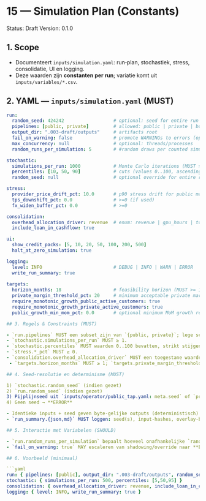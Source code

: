 # 15 — Simulation Plan (Constants)

Status: Draft
Version: 0.1.0

## 1. Scope

- Documenteert `inputs/simulation.yaml`: run‑plan, stochastiek, stress, consolidatie, UI en logging.
- Deze waarden zijn **constanten per run**; variatie komt uit `inputs/variables/*.csv`.

## 2. YAML — `inputs/simulation.yaml` (MUST)

```yaml
run:
  random_seed: 424242                  # optional: seed for entire run
  pipelines: [public, private]         # allowed: public | private | both (list)
  output_dir: ".003-draft/outputs"     # artifacts root
  fail_on_warning: false               # promote WARNINGs to errors (optional)
  max_concurrency: null                # optional: threads/processes
  random_runs_per_simulation: 5        # #random draws per counted simulation

stochastic:
  simulations_per_run: 1000            # Monte Carlo iterations (MUST >= 1)
  percentiles: [10, 50, 90]            # cuts (values 0..100, ascending)
  random_seed: null                    # optional override for entire run

stress:
  provider_price_drift_pct: 10.0       # p90 stress drift for public margins (>=0)
  tps_downshift_pct: 0.0               # >=0 (if used)
  fx_widen_buffer_pct: 0.0             # >=0

consolidation:
  overhead_allocation_driver: revenue  # enum: revenue | gpu_hours | tokens
  include_loan_in_cashflow: true

ui:
  show_credit_packs: [5, 10, 20, 50, 100, 200, 500]
  halt_at_zero_simulation: true

logging:
  level: INFO                          # DEBUG | INFO | WARN | ERROR
  write_run_summary: true
 
targets:
  horizon_months: 18                   # feasibility horizon (MUST >= 1)
  private_margin_threshold_pct: 20     # minimum acceptable private margin (0..100)
  require_monotonic_growth_public_active_customers: true
  require_monotonic_growth_private_active_customers: true
  public_growth_min_mom_pct: 0.0       # optional minimum MoM growth requirement

## 3. Regels & Constraints (MUST)

- `run.pipelines` MUST een subset zijn van `{public, private}`; lege set → **ERROR**.
- `stochastic.simulations_per_run` MUST ≥ 1.
- `stochastic.percentiles` MUST waarden 0..100 bevatten, strikt stijgend.
- `stress.*_pct` MUST ≥ 0.
- `consolidation.overhead_allocation_driver` MUST een toegestane waarde hebben.
 - `targets.horizon_months` MUST ≥ 1; `targets.private_margin_threshold_pct` MUST in 0..100; `targets.public_growth_min_mom_pct` MUST ≥ 0.

## 4. Seed‑resolutie en determinisme (MUST)

1) `stochastic.random_seed` (indien gezet)
2) `run.random_seed` (indien gezet)
3) Pijplijnseed uit `inputs/operator/public_tap.yaml: meta.seed` of `private_tap.yaml: meta.seed`
4) Geen seed → **ERROR**

- Identieke inputs + seed geven byte‑gelijke outputs (deterministisch). 
- `run_summary.{json,md}` MUST loggen: seed(s), input‑hashes, overlay‑beslissingen, shadowing‑warnings.

## 5. Interactie met Variabelen (SHOULD)

- `run.random_runs_per_simulation` bepaalt hoeveel onafhankelijke `random` samples (per variabele) per simulatie worden getrokken (zie `16_simulation_variables.md`).
- `fail_on_warning: true` MAY escaleren van shadowing/override naar **ERROR**.

## 6. Voorbeeld (minimaal)

```yaml
run: { pipelines: [public], output_dir: ".003-draft/outputs", random_seed: 7 }
stochastic: { simulations_per_run: 500, percentiles: [5,50,95] }
consolidation: { overhead_allocation_driver: revenue, include_loan_in_cashflow: true }
logging: { level: INFO, write_run_summary: true }
```

